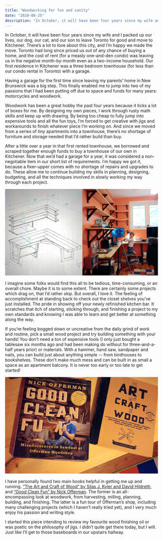 ```yaml
---
title: "Woodworking for fun and sanity"
date: "2020-08-25"
description: "In October, it will have been four years since my wife and I packed up our lives, our dog, our cat, and our son to leave Toronto for good and move to Kitchener. There’s a lot to love about this city, and I’m happy we made the move."
---
```


In October, it will have been four years since my wife and I packed up our lives, our dog, our cat, and our son to leave Toronto for good and move to Kitchener. There’s a lot to love about this city, and I’m happy we made the move. Toronto had long since priced us out of any chance of buying a home, and the cost of rent (for a measly one-and-den condo) was leaving us in the negative month-by-month even as a two-income household. Our first residence in Kitchener was a three bedroom townhouse (for less than our condo rental in Toronto) with a garage. 

Having a garage for the first time since leaving my parents’ home in New Brunswick was a big step. This finally enabled me to jump into two of my passions that I had been putting off due to space and funds for many years: motorcycles and woodwork. 

Woodwork has been a great hobby the past four years because it ticks a lot of boxes for me. By designing my own pieces, I work through rusty math skills and keep up with drawing. By being too cheap to fully jump into expensive tools and all the fun toys, I’m forced to get creative with jigs and workarounds to finish whatever piece I’m working on. And since we moved from a series of tiny apartments into a townhouse, there’s no shortage of furniture and storage needed that I’d rather build than buy. 

After a little over a year in that first rented townhouse, we borrowed and scraped together enough funds to buy a townhouse of our own in Kitchener. Now that we’d had a garage for a year, it was considered a non-negotiable item in our short list of requirements. I’m happy we got it, because a fixer-upper comes with no shortage of repairs and upgrades to do. These allow me to continue building my skills in planning, designing, budgeting, and all the techniques involved in slowly working my way through each project. 

![early sketch of a desk and shelves next to the finished install](./desk-side-by-side.jpg "Early iPad sketch of a desk and shelves next to yesterday's final installation, complete with my assistant. You'll notice a few changes due to available materials, additional storage, and cost of pre-manufactured components.")

I imagine some folks would find this all to be tedious, time-consuming, or an overall chore. Maybe it is to some extent. There are certainly some projects which drag on, that I’d rather skip. But overall, I love it. The feeling of accomplishment at standing back to check out the closet shelves you’ve just installed. The pride in showing off your newly refinished kitchen bar. It scratches that itch of starting, sticking through, and finishing a project to my own standards and knowing I was able to learn and get better at something along the way.

If you’re feeling bogged down or uncreative from the daily grind of work and routine, pick a small wood project and try building something with your hands! You don’t need a ton of expensive tools (I only just bought a tablesaw six months ago and had been making do without for three-and-a-half years prior) or materials. With a hammer, hand saw, sandpaper and nails, you can build just about anything simple -- from birdhouses to bookshelves. These don’t make much mess and can be built in as small a space as an apartment balcony. It is never too early or too late to get started! 

![good clean fun and the art and craft of wood hardcover books on a wooden desk](./woodwork-books.jpg)

I have personally found two main books helpful in getting me up and running. [“The Art and Craft of Wood” by Silas J. Kyler and David Hildreth](https://www.quartoknows.com/books/9781631592973/The-Art-and-Craft-of-Wood.html?direct=1), and [“Good Clean Fun” by Nick Offerman](https://offermanwoodshop.com/store/library/books/good-clean-fun-autographed-copy/). The former is an all-encompassing look at woodwork, from harvesting, milling, planning, building, and finishing. The latter is a fun tour of Offerman’s shop, including many challenging projects (which I haven’t really tried yet), and I very much enjoy his passion and writing style.

I started this piece intending to review my favourite wood finishing oil or wax poetic on the philosophy of jigs. I didn’t quite get there today, but I will. Just like I’ll get to those baseboards in our upstairs hallway.

